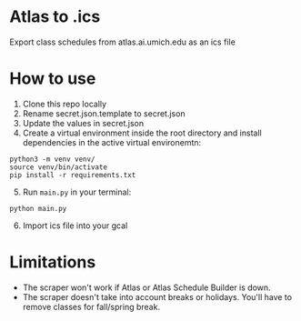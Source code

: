 # Atlas to .ics
Export class schedules from atlas.ai.umich.edu as an ics file

# How to use
1. Clone this repo locally
2. Rename secret.json.template to secret.json
3. Update the values in secret.json 
4. Create a virtual environment inside the root directory and install dependencies in the active virtual environemtn:
```
python3 -m venv venv/
source venv/bin/activate
pip install -r requirements.txt
```
5. Run `main.py` in your terminal:
```
python main.py
```
6. Import ics file into your gcal

# Limitations
- The scraper won't work if Atlas or Atlas Schedule Builder is down.
- The scraper doesn't take into account breaks or holidays. You'll have to remove classes for fall/spring break.
